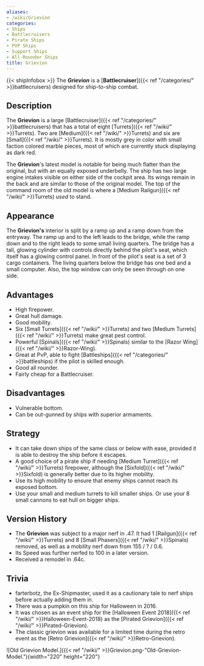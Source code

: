 ```yaml
---
aliases:
- /wiki/Grievion
categories:
- Ships
- Battlecruisers
- Pirate Ships
- PVP Ships
- Support Ships
- All-Rounder Ships
title: Grievion
---
```


{{< shipInfobox >}} The **_Grievion_** is a [**Battlecruiser**]({{< ref "/categories/" >}}battlecruisers) designed for ship-to-ship combat.

## Description

The **Grievion** is a large [Battlecruiser]({{< ref "/categories/" >}}battlecruisers) that has a total of eight [Turrets]({{< ref "/wiki/" >}}Turrets). Two are [Medium]({{< ref "/wiki/" >}}Turrets) and six are [Small]({{< ref "/wiki/" >}}Turrets). It is mostly grey in color with small faction colored marble pieces, most of which are currently stuck displaying as dark red.

The **Grievion**'s latest model is notable for being much flatter than the original, but with an equally exposed underbelly. The ship has two large engine intakes visible on either side of the cockpit area. Its wings remain in the back and are similar to those of the original model. The top of the command room of the old model is where a [Medium Railgun]({{< ref "/wiki/" >}}Turrets) _used_ to stand.

## Appearance

The **Grievion's** interior is split by a ramp up and a ramp down from the entryway. The ramp up and to the left leads to the bridge, while the ramp down and to the right leads to some small living quarters. The bridge has a tall, glowing cylinder with controls directly behind the pilot's seat, which itself has a glowing control panel. In front of the pilot's seat is a set of 3 cargo containers. The living quarters below the bridge has one bed and a small computer. Also, the top window can only be seen through on one side.

## Advantages

- High firepower.
- Great hull damage.
- Good mobility.
- Six [Small Turrets]({{< ref "/wiki/" >}}Turrets) and two [Medium Turrets]({{< ref "/wiki/" >}}Turrets) make great pest control.
- Powerful [Spinals]({{< ref "/wiki/" >}}Spinals) similar to the [Razor Wing]({{< ref "/wiki/" >}}Razor-Wing).
- Great at PvP, able to fight [Battleships]({{< ref "/categories/" >}}battleships) if the pilot is skilled enough.
- Good all rounder.
- Fairly cheap for a Battlecruiser.

## Disadvantages

- Vulnerable bottom.
- Can be out-gunned by ships with superior armaments.

## Strategy

- It can take down ships of the same class or below with ease, provided it is able to destroy the ship before it escapes.
- A good choice of a pirate ship if needing [Medium Turret]({{< ref "/wiki/" >}}Turrets) firepower, although the [Sixfold]({{< ref "/wiki/" >}}Sixfold) is generally better due to its higher mobility.
- Use its high mobility to ensure that enemy ships cannot reach its exposed bottom.
- Use your small and medium turrets to kill smaller ships. Or use your 8 small cannons to eat hull on bigger ships.

## Version History 

- The **Grievion** was subject to a major nerf in .47. It had 1 [Railgun]({{< ref "/wiki/" >}}Turrets) and 8 [Small Phasers]({{< ref "/wiki/" >}}Spinals) removed, as well as a mobility nerf down from 155 / ? / 0.6.
- Its Speed was further nerfed to 100 in a later version.
- Received a remodel in .64c.

## Trivia

- farterbotz, the Ex-Shipmaster, used it as a cautionary tale to nerf ships before actually adding them in.
- There was a pumpkin on this ship for Halloween in 2016.
- It was chosen as an event ship for the [Halloween Event 2018]({{< ref "/wiki/" >}}Halloween-Event-2018) as the [Pirated Grievion]({{< ref "/wiki/" >}}Pirated-Grievion).
- The classic grievion was available for a limited time during the retro event as the [Retro Grievion]({{< ref "/wiki/" >}}Retro-Grievion).

![Old Grievion Model.]({{< ref "/wiki/" >}}Grievion.png-"Old-Grievion-Model."){width="220" height="220"}